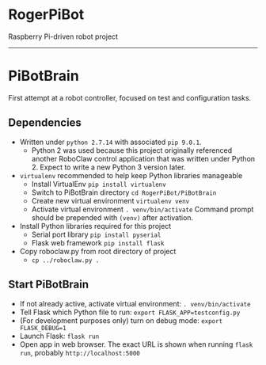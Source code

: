 # RogerPiBot
Raspberry Pi-driven robot project

---

# PiBotBrain
First attempt at a robot controller, focused on test and configuration tasks.

## Dependencies 
- Written under `python 2.7.14` with associated `pip 9.0.1`. 
  - Python 2 was used because this project originally referenced another RoboClaw control application that was written under Python 2. Expect to write a new Python 3 version later.
- `virtualenv` recommended to help keep Python libraries manageable
  - Install VirtualEnv `pip install virtualenv`
  - Switch to PiBotBrain directory `cd RogerPiBot/PiBotBrain`
  - Create new virtual environment `virtualenv venv`
  - Activate virtual environment `. venv/bin/activate` Command prompt should be prepended with `(venv)` after activation.
- Install Python libraries required for this project
  - Serial port library `pip install pyserial`
  - Flask web framework `pip install flask`
- Copy roboclaw.py from root directory of project
  - `cp ../roboclaw.py .`
  
## Start PiBotBrain
- If not already active, activate virtual environment: `. venv/bin/activate`
- Tell Flask which Python file to run: `export FLASK_APP=testconfig.py`
- (For development purposes only) turn on debug mode: `export FLASK_DEBUG=1`
- Launch Flask: `flask run`
- Open app in web browser. The exact URL is shown when running `flask run`, probably `http://localhost:5000`
